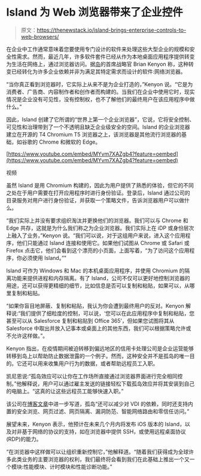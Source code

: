 # Island 为 Web 浏览器带来了企业控件

> 原文：<https://thenewstack.io/island-brings-enterprise-controls-to-web-browsers/>

在企业中工作通常意味着您要使用专门设计的软件来处理这些大型企业的规模和安全性需求。然而，最近几年，许多软件套件已经从作为本地桌面应用程序提供转变为生活在网络上，通过浏览器访问。据[岛](https://www.island.io)的首席战略官 Brian Kenyon 称，这种转变已经转化为许多企业依赖并非为满足其特定需求而设计的软件:网络浏览器。

“当你真正看到浏览器时，它实际上从来不是为企业打造的，”Kenyon 说。“它是为消费者、广告商、内容制作者和创作者而构建的。当我们在企业中使用它时，现实情况是企业没有可见性，没有控制权，也不了解他们的最终用户在该应用程序中做什么。”

因此，Island 创建了它所谓的“世界上第一个企业浏览器”，它说，它将安全控制、可见性和治理带到了一个不透明且缺乏企业级安全的空间。Island 的企业浏览器建立在开源的 T4 Chromium T5 浏览器之上，该浏览器是其他流行浏览器的基础，如谷歌的 Chrome 和微软的 Edge。

[https://www.youtube.com/embed/MYvm7XAZgb4?feature=oembed](https://www.youtube.com/embed/MYvm7XAZgb4?feature=oembed)

视频

虽然 Island 是用 Chromium 构建的，因此为用户提供了熟悉的体验，但它的不同之处在于用户需要在打开应用程序时进行身份验证。登录后，Island 通过公司的目录服务对用户进行身份验证，并获取一个策略文件，告诉浏览器用户可以做什么。

“我们实际上并没有要求组织淘汰并更换他们的浏览器。我们可以与 Chrome 和 Edge 共存，这就是为什么我们称之为企业浏览器。我们实际上在 iDP 或身份层次上融入了业务，”Kenyon 说。“我们可以说，对于这组用户来说，进入这个应用程序，他们只能通过 Island 连接和使用它。如果他们试图从 Chrome 或 Safari 或 Firefox 点击它，他们会看到这个漂亮的小页面，上面写着，“为了访问这个应用程序，你必须使用 Island。”"

Island 可作为 Windows 和 Mac 的本机桌面应用程序，并使用 Chromium 的隔离功能来提供进程和内存隔离。有了 Island，公司不仅可以更好地控制浏览器的用途，还可以获得更精细的细节，比如信息是否可以复制和粘贴，如果可以，从哪里复制和粘贴。

“如果你盲目地屏蔽、复制和粘贴，我认为你会遭到最终用户的反对。Kenyon 解释说:“我们提供了细粒度的控制，可以说，‘您可以在此应用程序中复制和粘贴，您甚至可以从 Salesforce 复制和粘贴到 Office 365’，但如果您试图将其从 Salesforce 中取出并放入记事本或桌面上的其他东西，我们可以根据策略允许或不允许这样做。”。

Kenyon 指出，在疫情期间被迫转移到偏远地区的信用卡处理公司是企业运营能够转移到岛上以帮助防止数据泄露的一个例子。然而，这种安全并不是孤岛的唯一目的。它还可以用来收集用户行为的数据，或者帮助远程员工入职。

凯尼恩说:“孤岛效应可以让你在工作场所直接通过浏览器界面进行完全相同控制。”他解释说，用户可以通过雇主发送的链接轻松下载孤岛效应并将其安装到自己的电脑上。“这真的让这些远程员工能够快速入职。”

该公司在[博客文章](https://www.island.io/blog/island-introduces-first-enterprise-browser-to-radically-improve-enterprise-security-and-redefine-the-nature-of-work)中进一步写道，孤岛“还可以减少对 VDI 的依赖，同时还支持内置的安全浏览、网页过滤、网页隔离、漏洞防范、智能网络路由和零信任访问。”

展望未来，Kenyon 表示，他预计在未来几个月内将发布 iOS 版本的 Island，以及对非基于网络的协议的支持，如在浏览器中提供 SSH，或使用远程桌面协议(RDP)的能力。

“在浏览器中这样做可以让组织重新控制它，”他解释道。“随着我们获得成为全球许多此类业务的主要浏览器的权利，我们最终将会看到我们在此基础上推出一个又一个模块:性能模块、计时模块和性能诊断功能。”

<svg xmlns:xlink="http://www.w3.org/1999/xlink" viewBox="0 0 68 31" version="1.1"><title>Group</title> <desc>Created with Sketch.</desc></svg>